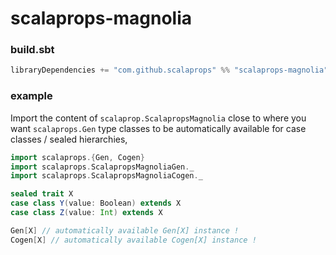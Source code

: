# scalaprops-magnolia

### build.sbt

```scala
libraryDependencies += "com.github.scalaprops" %% "scalaprops-magnolia" % "0.7.0"
```

### example

Import the content of `scalaprop.ScalapropsMagnolia` close to where you want `scalaprops.Gen` type classes to be automatically available for case classes / sealed hierarchies,

```scala
import scalaprops.{Gen, Cogen}
import scalaprops.ScalapropsMagnoliaGen._
import scalaprops.ScalapropsMagnoliaCogen._

sealed trait X 
case class Y(value: Boolean) extends X
case class Z(value: Int) extends X

Gen[X] // automatically available Gen[X] instance !
Cogen[X] // automatically available Cogen[X] instance !
```
